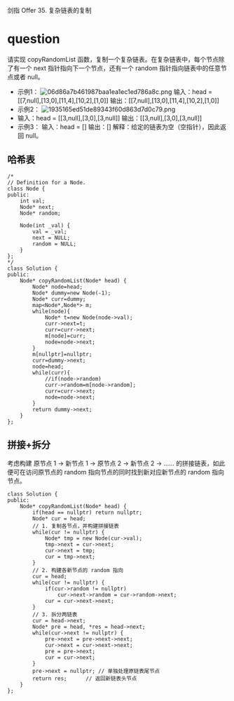 剑指 Offer 35. 复杂链表的复制

# question
请实现 copyRandomList 函数，复制一个复杂链表。在复杂链表中，每个节点除了有一个 next 指针指向下一个节点，还有一个 random 指针指向链表中的任意节点或者 null。
- 示例1：
  ![06d86a7b461987baa1ea1ec1ed786a8c.png](../_resources/a56ce4ef21c94991a7ba82e6012998c2.png)
  输入：head = [[7,null],[13,0],[11,4],[10,2],[1,0]]
  输出：[[7,null],[13,0],[11,4],[10,2],[1,0]]
- 示例2：
  ![1935165ed51de89343f60d863d7d0c79.png](../_resources/f3d61b6bf8aa4f6eae6a66766eb79684.png)
- 输入：head = [[3,null],[3,0],[3,null]]
输出：[[3,null],[3,0],[3,null]]
- 示例3：
输入：head = []
输出：[]
解释：给定的链表为空（空指针），因此返回 null。
## 哈希表
~~~
/*
// Definition for a Node.
class Node {
public:
    int val;
    Node* next;
    Node* random;
    
    Node(int _val) {
        val = _val;
        next = NULL;
        random = NULL;
    }
};
*/
class Solution {
public:
    Node* copyRandomList(Node* head) {
        Node* node=head;
        Node* dummy=new Node(-1);
        Node* curr=dummy;
        map<Node*,Node*> m;
        while(node){
            Node* t=new Node(node->val);
            curr->next=t;
            curr=curr->next;
            m[node]=curr;
            node=node->next;
        }
        m[nullptr]=nullptr;
        curr=dummy->next;
        node=head;
        while(curr){
            //if(node->random)
            curr->random=m[node->random];
            curr=curr->next;
            node=node->next;
        }
        return dummy->next;
    }
};
~~~
## 拼接+拆分
考虑构建 原节点 1 -> 新节点 1 -> 原节点 2 -> 新节点 2 -> …… 的拼接链表，如此便可在访问原节点的 random 指向节点的同时找到新对应新节点的 random 指向节点。
~~~
class Solution {
public:
    Node* copyRandomList(Node* head) {
        if(head == nullptr) return nullptr;
        Node* cur = head;
        // 1. 复制各节点，并构建拼接链表
        while(cur != nullptr) {
            Node* tmp = new Node(cur->val);
            tmp->next = cur->next;
            cur->next = tmp;
            cur = tmp->next;
        }
        // 2. 构建各新节点的 random 指向
        cur = head;
        while(cur != nullptr) {
            if(cur->random != nullptr)
                cur->next->random = cur->random->next;
            cur = cur->next->next;
        }
        // 3. 拆分两链表
        cur = head->next;
        Node* pre = head, *res = head->next;
        while(cur->next != nullptr) {
            pre->next = pre->next->next;
            cur->next = cur->next->next;
            pre = pre->next;
            cur = cur->next;
        }
        pre->next = nullptr; // 单独处理原链表尾节点
        return res;      // 返回新链表头节点
    }
};
~~~